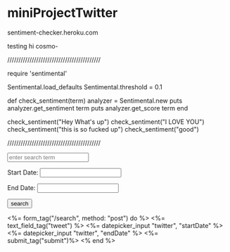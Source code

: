 # miniProjectTwitter

sentiment-checker.heroku.com

testing hi cosmo-

//////////////////////////////////////////

require 'sentimental'

Sentimental.load_defaults
Sentimental.threshold = 0.1

def check_sentiment(term)
	analyzer = Sentimental.new
	puts analyzer.get_sentiment term
	puts analyzer.get_score term
end


check_sentiment("Hey What's up")
check_sentiment("I LOVE YOU")
check_sentiment("this is so fucked up")
check_sentiment("good")

//////////////////////////////////////////

<form action='/signup' method="POST">
	<input type="text" name="tweet" placeholder="enter search term"><br>
	<p>Start Date: <input type="text" class="datepicker" id="startDate"></p>
	<p>End Date: <input type="text" class="datepicker" id="endDate"></p>
	<button>search</button><br>
</form>



<%= form_tag("/search", method: "post") do %>
	<%= text_field_tag("tweet") %>
	<%= datepicker_input "twitter", "startDate" %>
	<%= datepicker_input "twitter", "endDate" %>
	<%= submit_tag("submit")%>
<% end %>
